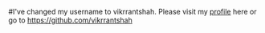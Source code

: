 #I've changed my username to vikrrantshah. Please visit my [profile](https://github.com/vikrrantshah) here or go to https://github.com/vikrrantshah
